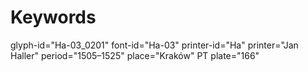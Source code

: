 # Keywords
glyph-id="Ha-03_0201"
font-id="Ha-03"
printer-id="Ha"
printer="Jan Haller"
period="1505–1525"
place="Kraków"
PT plate="166"
